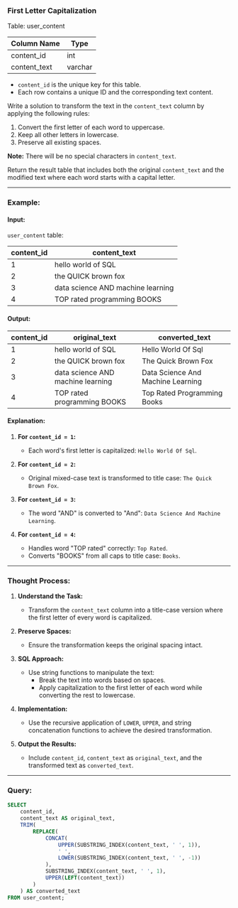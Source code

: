 ### First Letter Capitalization

Table: user_content

| Column Name | Type    |
|-------------|---------|
| content_id  | int     |
| content_text| varchar |

- `content_id` is the unique key for this table.
- Each row contains a unique ID and the corresponding text content.

Write a solution to transform the text in the `content_text` column by applying the following rules:

1. Convert the first letter of each word to uppercase.
2. Keep all other letters in lowercase.
3. Preserve all existing spaces.

**Note:** There will be no special characters in `content_text`.

Return the result table that includes both the original `content_text` and the modified text where each word starts with a capital letter.

---

### Example:

#### Input:

`user_content` table:

| content_id | content_text                      |
|------------|-----------------------------------|
| 1          | hello world of SQL                |
| 2          | the QUICK brown fox               |
| 3          | data science AND machine learning |
| 4          | TOP rated programming BOOKS       |

#### Output:

| content_id | original_text                     | converted_text                    |
|------------|-----------------------------------|-----------------------------------|
| 1          | hello world of SQL                | Hello World Of Sql                |
| 2          | the QUICK brown fox               | The Quick Brown Fox               |
| 3          | data science AND machine learning | Data Science And Machine Learning |
| 4          | TOP rated programming BOOKS       | Top Rated Programming Books       |

#### Explanation:

1. **For `content_id = 1`:**
   - Each word's first letter is capitalized: `Hello World Of Sql`.

2. **For `content_id = 2`:**
   - Original mixed-case text is transformed to title case: `The Quick Brown Fox`.

3. **For `content_id = 3`:**
   - The word "AND" is converted to "And": `Data Science And Machine Learning`.

4. **For `content_id = 4`:**
   - Handles word "TOP rated" correctly: `Top Rated`.
   - Converts "BOOKS" from all caps to title case: `Books`.

---

### Thought Process:

1. **Understand the Task:**
   - Transform the `content_text` column into a title-case version where the first letter of every word is capitalized.

2. **Preserve Spaces:**
   - Ensure the transformation keeps the original spacing intact.

3. **SQL Approach:**
   - Use string functions to manipulate the text:
     - Break the text into words based on spaces.
     - Apply capitalization to the first letter of each word while converting the rest to lowercase.

4. **Implementation:**
   - Use the recursive application of `LOWER`, `UPPER`, and string concatenation functions to achieve the desired transformation.

5. **Output the Results:**
   - Include `content_id`, `content_text` as `original_text`, and the transformed text as `converted_text`.

---

### Query:

```sql
SELECT 
    content_id,
    content_text AS original_text,
    TRIM(
        REPLACE(
            CONCAT(
                UPPER(SUBSTRING_INDEX(content_text, ' ', 1)),
                ' ',
                LOWER(SUBSTRING_INDEX(content_text, ' ', -1))
            ),
            SUBSTRING_INDEX(content_text, ' ', 1),
            UPPER(LEFT(content_text))
        )
    ) AS converted_text
FROM user_content;
